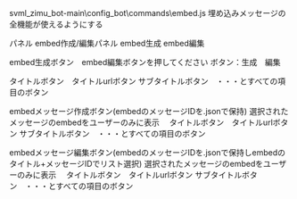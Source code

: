 svml_zimu_bot-main\config_bot\commands\embed.js 
埋め込みメッセージの全機能が使えるようにする

パネル
embed作成/編集パネル
embed生成 embed編集　

embed生成ボタン　embed編集ボタンを押してください
ボタン：生成　編集


タイトルボタン　タイトルurlボタン
サブタイトルボタン　・・・とすべての項目のボタン



embedメッセージ作成ボタン(embedのメッセージIDを.jsonで保持)
選択されたメッセージのembedをユーザーのみに表示　
タイトルボタン　タイトルurlボタン
サブタイトルボタン　・・・とすべての項目のボタン


embedメッセージ編集ボタン(embedのメッセージIDを.jsonで保持しembedのタイトル+メッセージIDでリスト選択)
選択されたメッセージのembedをユーザーのみに表示　
タイトルボタン　タイトルurlボタン
サブタイトルボタン　・・・とすべての項目のボタン
